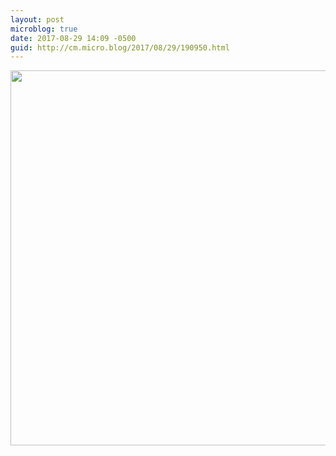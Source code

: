 ```yaml
---
layout: post
microblog: true
date: 2017-08-29 14:09 -0500
guid: http://cm.micro.blog/2017/08/29/190950.html
---
```


<img src="http://chadmoore.net/uploads/2017/9d0f15d98a.jpg" width="600" height="600" />
